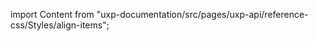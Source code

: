 
import Content from "uxp-documentation/src/pages/uxp-api/reference-css/Styles/align-items";

<Content query="product=xd"/>
